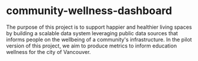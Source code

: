 # community-wellness-dashboard
The purpose of this project is to support happier and healthier living spaces by building a scalable data system leveraging public data sources that ​informs people on the wellbeing of a community's infrastructure. In the pilot version of this project, we aim to produce metrics to inform education wellness for the city of Vancouver.  
